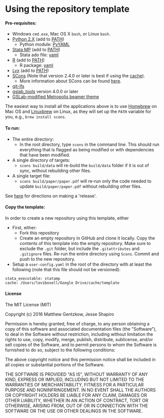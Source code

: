 Using the repository template
=============================

#### Pre-requisites:

 - Windows `cmd.exe`, Mac OS X `bash`, or Linux `bash`. 
 - [Python 2.X](https://www.python.org) (add to [PATH](https://en.wikipedia.org/wiki/PATH_(variable)))
 	- Python module: [PyYAML](http://pyyaml.org/wiki/PyYAML)
 - [Stata MP](http://www.stata.com/statamp/) (add to [PATH](https://en.wikipedia.org/wiki/PATH_(variable)))
    - Stata ado file: [yaml](https://github.com/sergiocorreia/stata-misc/tree/75a8b251bec02ba590c862cc395c4b95077d8a95)
 - [R](https://www.r-project.org/) (add to [PATH](https://en.wikipedia.org/wiki/PATH_(variable)))
    - R package: [yaml](https://cran.r-project.org/web/packages/yaml/yaml.pdf)
 - [Lyx](https://www.lyx.org/) (add to [PATH](https://en.wikipedia.org/wiki/PATH_(variable)))
 - [SCons](http://scons.org/) (Note that version 2.4.0 or later is best if using the [cache](http://scons.org/doc/2.0.1/HTML/scons-user/c4213.html)).
    - More information about SCons can be found [here](https://github.com/gslab-econ/ra-manual/wiki/SCons).
 - [git-lfs](https://git-lfs.github.com/)
 - [gslab_tools](https://github.com/gslab-econ/gslab_python) version 4.0.0 or later
 - [GSLab-modified Metropolis beamer theme](https://github.com/gslab-econ/gslab_latex)

The easiest way to install all the applications above is to use [Homebrew](http://brew.sh/) on Mac OS and [Linuxbrew](http://linuxbrew.sh/) on Linux, as they will set up the `PATH` variable for you, e.g., `brew install scons`.

#### To run:
 - The entire directory:
    - In the root directory, type `scons` in the command line. This should run everything that is flagged as being modified or with dependencies that have been modified.
 - A single directory of targets:
    - `scons build/data` will re-build the `build/data` folder if it is out of sync, without rebuilding other files.
 - A single target file:
    - `scons build/paper/paper.pdf` will re-run only the code needed to update `build/paper/paper.pdf` without rebuilding other files.

See [here](https://github.com/gslab-econ/gslab_python/tree/master/gslab_scons) for directions on making a 'release'.

#### Copy the template:
In order to create a new repository using this template, either

- First, either:
	- Fork this repository
	- Create an empty repository in GitHub and clone it locally. Copy the contents of this template into the empty repository. Make sure to exclude the `.git` folder, but include the `.gitattributes` and `.gitignore` files. Re-run the entire directory using `Scons`. Commit and push to the new repository.
- Setup a `user-config.yaml` in the root of the directory with at least the following (note that this file should not be versioned):
```
stata_executable: statamp
cache: /Users/leviboxell/Google Drive/cache/template

```

#### License

The MIT License (MIT)

Copyright (c) 2016 Matthew Gentzkow, Jesse Shapiro

Permission is hereby granted, free of charge, to any person obtaining a copy of this software and associated documentation files (the "Software"), to deal in the Software without restriction, including without limitation the rights to use, copy, modify, merge, publish, distribute, sublicense, and/or sell copies of the Software, and to permit persons to whom the Software is furnished to do so, subject to the following conditions:

The above copyright notice and this permission notice shall be included in all copies or substantial portions of the Software.

THE SOFTWARE IS PROVIDED "AS IS", WITHOUT WARRANTY OF ANY KIND, EXPRESS OR IMPLIED, INCLUDING BUT NOT LIMITED TO THE WARRANTIES OF MERCHANTABILITY, FITNESS FOR A PARTICULAR PURPOSE AND NONINFRINGEMENT. IN NO EVENT SHALL THE AUTHORS OR COPYRIGHT HOLDERS BE LIABLE FOR ANY CLAIM, DAMAGES OR OTHER LIABILITY, WHETHER IN AN ACTION OF CONTRACT, TORT OR OTHERWISE, ARISING FROM, OUT OF OR IN CONNECTION WITH THE SOFTWARE OR THE USE OR OTHER DEALINGS IN THE SOFTWARE.
